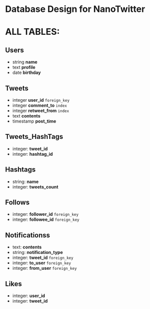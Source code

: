# Database Design for NanoTwitter

# ALL TABLES:

## Users
* string **name**
* text **profile**
* date **birthday**

## Tweets
* integer **user_id**         `foreign_key`
* integer **comment_to**      `index` 
* integer **retweet_from**    `index` 
* text **contents**
* timestamp **post_time**

## Tweets_HashTags
* integer: **tweet_id**
* integer: **hashtag_id**

## Hashtags
* string: **name**
* integer: **tweets_count**

## Follows
* integer: **follower_id**    `foreign_key`
* integer: **followee_id**    `foreign_key`

## Notificationss
* text: **contents**
* string: **notification_type**
* integer: **tweet_id**       `foreign_key`
* integer: **to_user**        `foreign_key`
* integer: **from_user**      `foreign_key`

## Likes
* integer: **user_id**
* integer: **tweet_id**